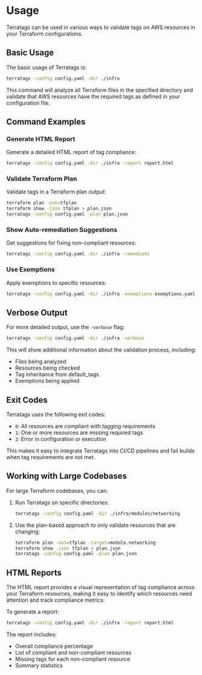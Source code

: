 # Usage

Terratags can be used in various ways to validate tags on AWS resources in your Terraform configurations.

## Basic Usage

The basic usage of Terratags is:

```bash
terratags -config config.yaml -dir ./infra
```

This command will analyze all Terraform files in the specified directory and validate that AWS resources have the required tags as defined in your configuration file.

## Command Examples

### Generate HTML Report

Generate a detailed HTML report of tag compliance:

```bash
terratags -config config.yaml -dir ./infra -report report.html
```

### Validate Terraform Plan

Validate tags in a Terraform plan output:

```bash
terraform plan -out=tfplan
terraform show -json tfplan > plan.json
terratags -config config.yaml -plan plan.json
```

### Show Auto-remediation Suggestions

Get suggestions for fixing non-compliant resources:

```bash
terratags -config config.yaml -dir ./infra -remediate
```

### Use Exemptions

Apply exemptions to specific resources:

```bash
terratags -config config.yaml -dir ./infra -exemptions exemptions.yaml
```

## Verbose Output

For more detailed output, use the `-verbose` flag:

```bash
terratags -config config.yaml -dir ./infra -verbose
```

This will show additional information about the validation process, including:

- Files being analyzed
- Resources being checked
- Tag inheritance from default_tags
- Exemptions being applied

## Exit Codes

Terratags uses the following exit codes:

- `0`: All resources are compliant with tagging requirements
- `1`: One or more resources are missing required tags
- `2`: Error in configuration or execution

This makes it easy to integrate Terratags into CI/CD pipelines and fail builds when tag requirements are not met.

## Working with Large Codebases

For large Terraform codebases, you can:

1. Run Terratags on specific directories:
   ```bash
   terratags -config config.yaml -dir ./infra/modules/networking
   ```

2. Use the plan-based approach to only validate resources that are changing:
   ```bash
   terraform plan -out=tfplan -target=module.networking
   terraform show -json tfplan > plan.json
   terratags -config config.yaml -plan plan.json
   ```

## HTML Reports

The HTML report provides a visual representation of tag compliance across your Terraform resources, making it easy to identify which resources need attention and track compliance metrics.

To generate a report:

```bash
terratags -config config.yaml -dir ./infra -report report.html
```

The report includes:

- Overall compliance percentage
- List of compliant and non-compliant resources
- Missing tags for each non-compliant resource
- Summary statistics